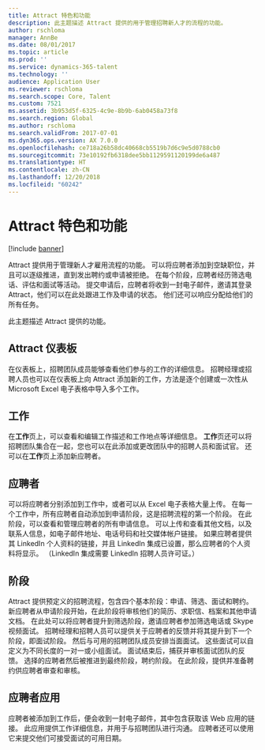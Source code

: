 ```yaml
---
title: Attract 特色和功能
description: 此主题描述 Attract 提供的用于管理招聘新人才的流程的功能。
author: rschloma
manager: AnnBe
ms.date: 08/01/2017
ms.topic: article
ms.prod: ''
ms.service: dynamics-365-talent
ms.technology: ''
audience: Application User
ms.reviewer: rschloma
ms.search.scope: Core, Talent
ms.custom: 7521
ms.assetid: 3b953d5f-6325-4c9e-8b9b-6ab0458a73f8
ms.search.region: Global
ms.author: rschloma
ms.search.validFrom: 2017-07-01
ms.dyn365.ops.version: AX 7.0.0
ms.openlocfilehash: ce718a26b58dc40668cb5519b7d6c9e5d0788cb0
ms.sourcegitcommit: 73e10192fb6318dee5bb1129591120199de6a487
ms.translationtype: HT
ms.contentlocale: zh-CN
ms.lasthandoff: 12/20/2018
ms.locfileid: "60242"
---
```

# <a name="attract-features-and-capabilities"></a>Attract 特色和功能

[!include [banner](includes/banner.md)]

Attract 提供用于管理新人才雇用流程的功能。 可以将应聘者添加到空缺职位，并且可以逐级推进，直到发出聘约或申请被拒绝。 在每个阶段，应聘者经历筛选电话、评估和面试等活动。 提交申请后，应聘者将收到一封电子邮件，邀请其登录 Attract，他们可以在此处跟进工作及申请的状态。 他们还可以响应分配给他们的所有任务。

此主题描述 Attract 提供的功能。

## <a name="attract-dashboard"></a>Attract 仪表板
在仪表板上，招聘团队成员能够查看他们参与的工作的详细信息。 招聘经理或招聘人员也可以在仪表板上向 Attract 添加新的工作，方法是逐个创建或一次性从 Microsoft Excel 电子表格中导入多个工作。

## <a name="jobs"></a>工作
在**工作**页上，可以查看和编辑工作描述和工作地点等详细信息。 **工作**页还可以将招聘团队集合在一起，您也可以在此添加或更改团队中的招聘人员和面试官。 还可以在**工作**页上添加新应聘者。

## <a name="candidates"></a>应聘者
可以将应聘者分别添加到工作中，或者可以从 Excel 电子表格大量上传。 在每一个工作中，所有应聘者自动添加到申请阶段，这是招聘流程的第一个阶段。 在此阶段，可以查看和管理应聘者的所有申请信息。 可以上传和查看其他文档，以及联系人信息，如电子邮件地址、电话号码和社交媒体帐户链接。 如果应聘者提供其 LinkedIn 个人资料的链接，并且 LinkedIn 集成已设置，那么应聘者的个人资料将显示。 （LinkedIn 集成需要 LinkedIn 招聘人员许可证。）

## <a name="stages"></a>阶段
Attract 提供预定义的招聘流程，包含四个基本阶段：申请、筛选、面试和聘约。 新应聘者从申请阶段开始，在此阶段将审核他们的简历、求职信、档案和其他申请文档。 在此处可以将应聘者提升到筛选阶段，邀请应聘者参加筛选电话或 Skype 视频面试。 招聘经理和招聘人员可以提供关于应聘者的反馈并将其提升到下一个阶段，即面试阶段。 然后与可用的招聘团队成员安排当面面试。 这些面试可以自定义为不同长度的一对一或小组面试。 面试结束后，捕获并审核面试团队的反馈。 选择的应聘者然后被推进到最终阶段，聘约阶段。 在此阶段，提供并准备聘约供应聘者审查和审核。

## <a name="candidate-app"></a>应聘者应用
应聘者被添加到工作后，便会收到一封电子邮件，其中包含获取该 Web 应用的链接。 此应用提供工作详细信息，并用于与招聘团队进行沟通。 应聘者还可以使用它来提交他们可接受面试的可用日期。
